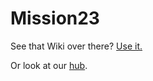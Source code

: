 # Mission23

See that Wiki over there? [Use it.](https://github.com/Mission23/Mission23/wiki)

Or look at our [hub](https://github.com/mission23).




